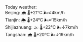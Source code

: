 Today weather:  
Beijing: 🌧   🌡️+21°C 🌬️↙4km/h  
Tianjin: 🌦   🌡️+24°C 🌬️↙15km/h  
Shijiazhuang: 🌫  🌡️+22°C 🌬️↓7km/h  
Tangshan: 🌧   🌡️+20°C 🌬️↓19km/h  
